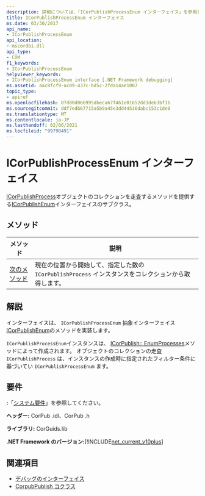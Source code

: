```yaml
---
description: 詳細については、「ICorPublishProcessEnum インターフェイス」を参照してください。
title: ICorPublishProcessEnum インターフェイス
ms.date: 03/30/2017
api_name:
- ICorPublishProcessEnum
api_location:
- mscordbi.dll
api_type:
- COM
f1_keywords:
- ICorPublishProcessEnum
helpviewer_keywords:
- ICorPublishProcessEnum interface [.NET Framework debugging]
ms.assetid: aac8fcf9-ac09-437c-bd5c-2fda14ae1007
topic_type:
- apiref
ms.openlocfilehash: 87d80d066995dbeca67f461e01652dd3deb3bf1b
ms.sourcegitcommit: ddf7edb67715a5b9a45e3dd44536dabc153c1de0
ms.translationtype: MT
ms.contentlocale: ja-JP
ms.lasthandoff: 02/06/2021
ms.locfileid: "99790491"
---
```

# <a name="icorpublishprocessenum-interface"></a>ICorPublishProcessEnum インターフェイス

[ICorPublishProcess](icorpublishprocess-interface.md)オブジェクトのコレクションを走査するメソッドを提供する[ICorPublishEnum](icorpublishenum-interface.md)インターフェイスのサブクラス。  
  
## <a name="methods"></a>メソッド  
  
|メソッド|説明|  
|------------|-----------------|  
|[次のメソッド](icorpublishprocessenum-next-method.md)|現在の位置から開始して、指定した数の `ICorPublishProcess` インスタンスをコレクションから取得します。|  
  
## <a name="remarks"></a>解説  

 インターフェイスは、 `ICorPublishProcessEnum` 抽象インターフェイス [ICorPublishEnum](icorpublishenum-interface.md)のメソッドを実装します。  
  
 `ICorPublishProcessEnum`インスタンスは、 [ICorPublish:: EnumProcesses](icorpublish-enumprocesses-method.md)メソッドによって作成されます。 オブジェクトのコレクションの走査 `ICorPublishProcess` は、インスタンスの作成時に指定されたフィルター条件に基づいてい `ICorPublishProcessEnum` ます。  
  
## <a name="requirements"></a>要件  

 **:**「[システム要件](../../get-started/system-requirements.md)」を参照してください。  
  
 **ヘッダー:** CorPub .idl、CorPub .h  
  
 **ライブラリ:** CorGuids.lib  
  
 **.NET Framework のバージョン:**[!INCLUDE[net_current_v10plus](../../../../includes/net-current-v10plus-md.md)]  
  
## <a name="see-also"></a>関連項目

- [デバッグのインターフェイス](debugging-interfaces.md)
- [CorpubPublish コクラス](corpubpublish-coclass.md)
